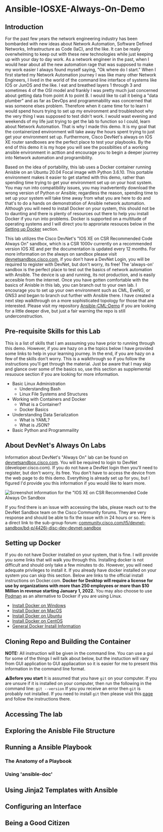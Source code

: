 # Ansible-IOSXE-Always-On-Demo

## Introduction

For the past few years the network engineering industry has been bombarded with new ideas about Network Automation, Software Defined Networks, Infrastructure as Code (IaC), and the like. It can be really overwhelming to keep out with these new technologies while just keeping up with your day to day work. As a network engineer in the past, when I would hear about all the new automation rage that was supposed to make my work easier I always found myself saying, "Ok where do I start." When I first started my Network Automation journey I was like many other Network Engineers, I lived in the world of the command line interface of systems like IOS or JunOS and the like. I eat and breathed layers 1 through 3 and sometimes 4 of the OSI model and frankly I was pretty much just concerned about getting data from point A to point B. I would like to call it being a "data plumber" and as far as DevOps and programmability was concerned that was someone elses problem. Therefore when it came time for to learn I would spend hours trying to set up my environment and troubleshoot why the very thing I was supposed to test didn't work. I would wast evening and weekends of my life just trying to get the lab to function so I could, learn about Network Automation. That is why I made this demo. It is my goal that the containerized environment will take away the hours spent trying to just get your environment set up. Furthermore, Cisco DevNet's always on IOS XE router sandboxes are the perfect place to test your playbooks. By the end of this demo it is my hope you will see the possiblities of a working ansible environment in acttion and encourage you to begin a deeper journey into Network automation and programibility.

Based on the idea of portability, this lab uses a Docker container running Anisble on an Ubuntu 20.04 Focal image with Python 3.6.10. This portable environment makes it easier to get started with this demo, rather than spending time trying to get your environment set up on your host system. You may run into compatibility issues, you may inadvertently download the wrong version of Python or Ansible; regardless the reason, spending time to set up your system will take time away from what you are here to do and that's to do a hands on demonstration of Ansible network automation. Although you will need to install Docker on your system, this should not be to daunting and there is plenty of resources out there to help you install Docker if you run into problems. Docker is supported on a multitude of operating systems and I will direct you to approriate resouces below in the [Setting up Docker](#setting-up-docker) section.

This lab utilizes the Cisco DevNet's "IOS XE on CSR Recommended Code Always On" sandbox, which is a CSR 1000v currently on a recommended version IOS XE and per the documentation is updated every 12 months.  For more information on the always on sandbox please visit [devnetsandbox.cisco.com](https://devnetsandbox.cisco.com/), if you don't have a DevNet Login, you will be required to register with DevNet, but don't worry, its free! The 'always-on' sandbox is the perfect place to test out the basics of network automation with Ansible. The device is up and running, its not production, and is easily accesible from the internet. Once you have gotten comfortable with the basics of Anisble in this lab, you can branch out to your own lab. I encourage you to set up your own environment such as CML, EveNG, or GNS3 and began to branch out further with Ansible there. I have created a next step walkthrough on a more sophisticated topology for those that are interested. Please visit my repository [Ansible-CML-Demo](https://github.com/barweiss45/Ansible-CML-Demo) if you are looking for a little deeper dive, but just a fair warning the repo is still underconstruction.

## Pre-requisite Skills for this Lab

This is a list of skills that I am asssuming you have prior to running through this demo. However, if you are hazy on a the topics below I have provided some links to help in your learning journey. In the end, if you are hazy on a few of the skills don't worry. This is a walkthrough so if you follow the instructions you'll get through the material. Just be aware that I may skip and glance over some of the basics so, use this section as supplemental resuouce section if you are looking for more information.

* Basic Linux Administration
  * Understanding Bash
  * Linux File Systems and Structures
* Working with Containers and Docker
  * What is a Container?
  * Docker Basics
* Understanding Data Serialization
  * What is YAML?
  * What is JSON?
* Basic Python and Programmaility

## About DevNet's Always On Labs

Information about DevNet's "Always On" lab can be found on [devnetsandbox.cisco.com](https://devnetsandbox.cisco.com). You will be required to login to DevNet (developer.cisco.com). If you do not have a DevNet login then you'll need to register, but don't worry, its free. You don't have to access the device from the web page to do this demo. Everything is already set up for you, but I figured I'd provide you this information if you would like to learn more.

![Screenshot information for the "IOS XE on CSR Recommended Code Always On Sandbox](https://lucid.app/publicSegments/view/4f99bd87-ff95-4e6e-b739-fa5a3d8591be/image.png)

If you find there is an issue with accessing the labs, please reach out to the DevNet Sandbox team on the Cisco Community forums. They are very response and should be able to fix the issue with in 24 hours or so. Here is a direct link to the sub-group forum: [community.cisco.com/t5/devnet-sandbox/bd-p/4426j-disc-dev-devnet-sandbox](https://community.cisco.com/t5/devnet-sandbox/bd-p/4426j-disc-dev-devnet-sandbox)

## Setting up Docker

If you do not have Docker installed on your system, that is fine. I will provide you some links that will walk you through this. Installing docker is not difficult and should only take a few minutes to do. However, you will need adequate privileges to install it. If you already have docker installed on your system you can skip this section. Below are links to the official install instructions on Docker.com. **Docker for Desktop will require a license for use by organizations with more than 250 employees or more than $10 Million in revenue starting January 1, 2022.** You may also choose to use [Podman](https://podman.io/) as an alternative to Docker if you are using Linux.

* [Install Docker on Windows](https://docs.docker.com/desktop/windows/install/)
* [Install Docker on MacOS](https://docs.docker.com/desktop/mac/install/)
* [Install Docker on Ubuntu](https://docs.docker.com/engine/install/ubuntu/)
* [Install Docker on CentOS](https://docs.docker.com/engine/install/centos/)
* [General Docker Install Information](https://docs.docker.com/engine/install/)

## Cloning Repo and Building the Container

**NOTE:** All instruction will be given in the command line. You can use a gui for some of the things I will talk about below, but the instuction will vary from GUI application to GUI appliacation so it is easier for me to present this information in the command line format.

:warning:**Before you start** It is assumed that you have ```git``` on your computer. If you are unsure if it is installed on your computer, then run the following in the command line:
```git --version```
If you you receive an error then ```git``` is probably not installed. If you need to install ```git``` then please visit this [page](https://git-scm.com/book/en/v2/Getting-Started-Installing-Git) and follow the instructions there.

## Accessing The lab

## Exploring the Anisble File Structure

## Running a Ansible Playbook

### The Anatomy of a Playbook

### Using 'ansible-doc'

## Using Jinja2 Templates with Ansible

## Configuring an Interface

## Being a Good Citizen
